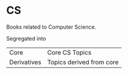 # CS

Books related to Computer Science.

Segregated into

|   |   |
|---|---|
Core|Core CS Topics
Derivatives|Topics derived from core
